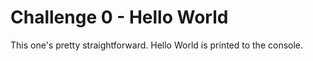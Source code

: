 # Challenge 0 - Hello World

This one's pretty straightforward. Hello World is printed to the console.